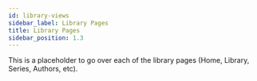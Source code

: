 ```yaml
---
id: library-views
sidebar_label: Library Pages
title: Library Pages
sidebar_position: 1.3
---
```


This is a placeholder to go over each of the library pages (Home, Library, Series, Authors, etc).
